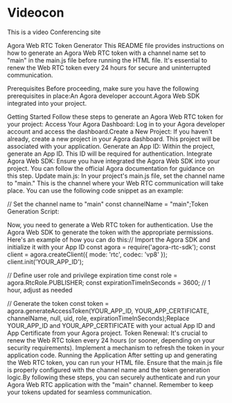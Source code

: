 # Videocon
This is a video Conferencing site 


Agora Web RTC Token Generator
This README file provides instructions on how to generate an Agora Web RTC token with a channel name set to "main" in the main.js file before running the HTML file. It's essential to renew the Web RTC token every 24 hours for secure and uninterrupted communication.

Prerequisites
Before proceeding, make sure you have the following prerequisites in place:An Agora developer account.Agora Web SDK integrated into your project.

Getting Started
Follow these steps to generate an Agora Web RTC token for your project:
Access Your Agora Dashboard:
 Log in to your Agora developer account and access the dashboard.Create a New Project: 
If you haven't already, create a new project in your Agora dashboard. This project will be associated with your application.
Generate an App ID: 
Within the project, generate an App ID. This ID will be required for authentication.
Integrate Agora Web SDK:
 Ensure you have integrated the Agora Web SDK into your project. You can follow the official Agora documentation for guidance on this step.
Update main.js:
In your project's main.js file, set the channel name to "main." This is the channel where your Web RTC communication will take place. You can use the following code snippet as an example:

// Set the channel name to "main"
const channelName = "main";Token Generation Script:

Now, you need to generate a Web RTC token for authentication. Use the Agora Web SDK to generate the token with the appropriate permissions. 
Here's an example of how you can do this:// Import the Agora SDK and initialize it with your App ID
const agora = require('agora-rtc-sdk');
const client = agora.createClient({ mode: 'rtc', codec: 'vp8' });
client.init('YOUR_APP_ID');

// Define user role and privilege expiration time
const role = agora.RtcRole.PUBLISHER;
const expirationTimeInSeconds = 3600; // 1 hour, adjust as needed

// Generate the token
const token = agora.generateAccessToken(YOUR_APP_ID, YOUR_APP_CERTIFICATE, channelName, null, uid, role, expirationTimeInSeconds);Replace YOUR_APP_ID and YOUR_APP_CERTIFICATE 
with your actual App ID and App Certificate from your Agora project.
Token Renewal:
It's crucial to renew the Web RTC token every 24 hours (or sooner, depending on your security requirements). Implement a mechanism to refresh the token in your application code.
Running the Application
After setting up and generating the Web RTC token, you can run your HTML file. Ensure that the main.js file is properly configured with the channel name and the token generation logic.By following these steps, you can securely authenticate and run your Agora Web RTC application with the "main" channel. Remember to keep your tokens updated for seamless communication.
